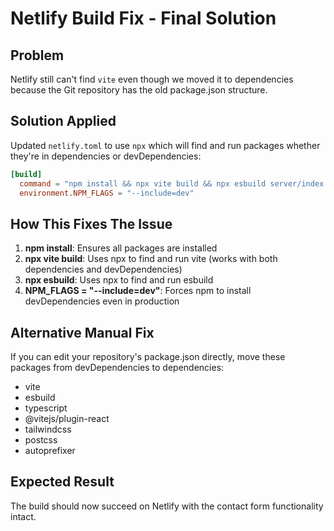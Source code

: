 # Netlify Build Fix - Final Solution

## Problem
Netlify still can't find `vite` even though we moved it to dependencies because the Git repository has the old package.json structure.

## Solution Applied
Updated `netlify.toml` to use `npx` which will find and run packages whether they're in dependencies or devDependencies:

```toml
[build]
  command = "npm install && npx vite build && npx esbuild server/index.ts --platform=node --packages=external --bundle --format=esm --outdir=dist"
  environment.NPM_FLAGS = "--include=dev"
```

## How This Fixes The Issue

1. **npm install**: Ensures all packages are installed
2. **npx vite build**: Uses npx to find and run vite (works with both dependencies and devDependencies)
3. **npx esbuild**: Uses npx to find and run esbuild
4. **NPM_FLAGS = "--include=dev"**: Forces npm to install devDependencies even in production

## Alternative Manual Fix
If you can edit your repository's package.json directly, move these packages from devDependencies to dependencies:
- vite
- esbuild
- typescript
- @vitejs/plugin-react
- tailwindcss
- postcss
- autoprefixer

## Expected Result
The build should now succeed on Netlify with the contact form functionality intact.